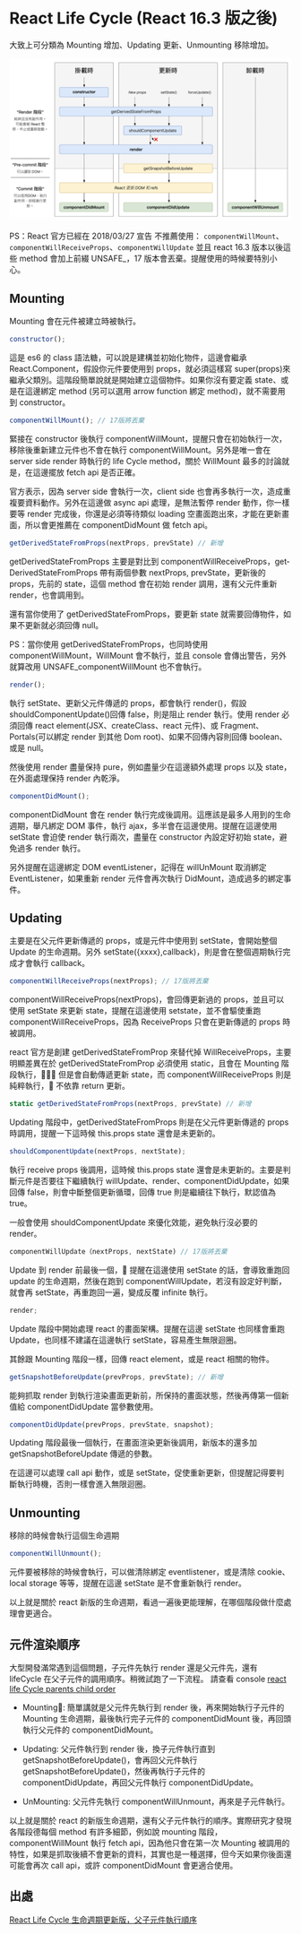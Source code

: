 # React Life Cycle (React 16.3 版之後)

大致上可分類為 Mounting 增加、Updating 更新、Unmounting 移除增加。

![image](https://github.com/akayhu/self-components/blob/master/src/file/reactFile/image/react-life.png?raw=true)

PS：React 官方已經在 2018/03/27 宣告 不推薦使用：
`componentWillMount`、`componentWillReceiveProps`、`componentWillUpdate` 並且 react 16.3 版本以後這些 method 會加上前綴 UNSAFE\_，17 版本會丟棄。提醒使用的時候要特別小心。

## Mounting

Mounting 會在元件被建立時被執行。

```js
constructor();
```

這是 es6 的 class 語法糖，可以說是建構並初始化物件，這邊會繼承 React.Component，假設你元件要使用到 props，就必須這樣寫 super(props)來繼承父類別。這階段簡單說就是開始建立這個物件。如果你沒有要定義 state、或是在這邊綁定 method (另可以選用 arrow function 綁定 method)，就不需要用到 constructor。

```js
componentWillMount(); // 17版將丟棄
```

緊接在 constructor 後執行 componentWillMount，提醒只會在初始執行一次，移除後重新建立元件也不會在執行 componentWillMount。另外是唯一會在 server side render 時執行的 life Cycle method，關於 WillMount 最多的討論就是，在這邊擺放 fetch api 是否正確。

官方表示，因為 server side 會執行一次，client side 也會再多執行一次，造成重複要資料動作。另外在這邊做 async api 處理，是無法暫停 render 動作，你一樣要等 render 完成後，你還是必須等待類似 loading 空畫面跑出來，才能在更新畫面，所以會更推薦在 componentDidMount 做 fetch api。

```js
get­Derived­State­From­Props(nextProps, prevState) // 新增
```

get­Derived­State­From­Props 主要是對比到 componentWillReceiveProps，get­Derived­State­From­Props 帶有兩個參數 nextProps, prevState，更新後的 props，先前的 state，這個 method 會在初始 render 調用，還有父元件重新 render，也會調用到。

還有當你使用了 get­Derived­State­From­Props，要更新 state 就需要回傳物件，如果不更新就必須回傳 null。

PS：當你使用 get­Derived­State­From­Props，也同時使用 componentWillMount，WillMount 會不執行，並且 console 會傳出警告，另外就算改用 UNSAFE_componentWillMount 也不會執行。

```js
render();
```

執行 setState、更新父元件傳遞的 props，都會執行 render()，假設 shouldComponentUpdate()回傳 false，則是阻止 render 執行。使用 render 必須回傳 react element(JSX、createClass、react 元件)、或 Fragment、Portals(可以綁定 render 到其他 Dom root)、如果不回傳內容則回傳 boolean、或是 null。

然後使用 render 盡量保持 pure，例如盡量少在這邊額外處理 props 以及 state，在外面處理保持 render 內乾淨。

```js
componentDidMount();
```

componentDidMount 會在 render 執行完成後調用。這應該是最多人用到的生命週期，舉凡綁定 DOM 事件，執行 ajax，多半會在這邊使用。提醒在這邊使用 setState 會迫使 render 執行兩次，盡量在 constructor 內設定好初始 state，避免過多 render 執行。

另外提醒在這邊綁定 DOM eventListener，記得在 willUnMount 取消綁定 EventListener，如果重新 render 元件會再次執行 DidMount，造成過多的綁定事件。

## Updating

主要是在父元件更新傳遞的 props，或是元件中使用到 setState，會開始整個 Update 的生命週期。另外 setState({xxxx},callback)，則是會在整個週期執行完成才會執行 callback。

```js
componentWillReceiveProps(nextProps); // 17版將丟棄
```

componentWillReceiveProps(nextProps)，會回傳更新過的 props，並且可以使用 setState 來更新 state，提醒在這邊使用 setstate，並不會驅使重跑 componentWillReceiveProps，因為 ReceiveProps 只會在更新傳遞的 props 時被調用。

react 官方是創建 get­Derived­State­From­Prop 來替代掉 WillReceiveProps，主要明顯差異在於 get­Derived­State­From­Prop 必須使用 static，且會在 Mounting 階段執行， 但是會自動傳遞更新 state，而 componentWillReceiveProps 則是純粹執行， 不依靠 return 更新。

```js
static getDerivedStateFromProps(nextProps, prevState) // 新增
```

Updating 階段中，getDerivedStateFromProps 則是在父元件更新傳遞的 props 時調用，提醒一下這時候 this.props state 還會是未更新的。

```js
shouldComponentUpdate(nextProps, nextState);
```

執行 receive props 後調用，這時候 this.props state 還會是未更新的。主要是判斷元件是否要往下繼續執行 willUpdate、render、componentDidUpdate，如果回傳 false，則會中斷整個更新循環，回傳 true 則是繼續往下執行，默認值為 true。

一般會使用 shouldComponentUpdate 來優化效能，避免執行沒必要的 render。

```js
componentWillUpdate（nextProps, nextState) // 17版將丟棄
```

Update 到 render 前最後一個， 提醒在這邊使用 setState 的話，會導致重跑回 update 的生命週期，然後在跑到 componentWillUpdate，若沒有設定好判斷，就會再 setState，再重跑回一遍，變成反覆 infinite 執行。

```js
render;
```

Update 階段中開始處理 react 的畫面架構。提醒在這邊 setState 也同樣會重跑 Update，也同樣不建議在這邊執行 setState，容易產生無限迴圈。

其餘跟 Mounting 階段一樣，回傳 react element，或是 react 相關的物件。

```js
getSnapshotBeforeUpdate(prevProps, prevState); // 新增
```

能夠抓取 render 到執行渲染畫面更新前，所保持的畫面狀態，然後再傳第一個新值給 componentDidUpdate 當參數使用。

```js
componentDidUpdate(prevProps, prevState, snapshot);
```

Updating 階段最後一個執行，在畫面渲染更新後調用，新版本的還多加 getSnapshotBeforeUpdate 傳遞的參數。

在這邊可以處理 call api 動作，或是 setState，促使重新更新，但提醒記得要判斷執行時機，否則一樣會進入無限迴圈。

## Unmounting

移除的時候會執行這個生命週期

```js
componentWillUnmount();
```

元件要被移除的時候會執行，可以做清除綁定 eventlistener，或是清除 cookie、local storage 等等，提醒在這邊 setState 是不會重新執行 render。

以上就是關於 react 新版的生命週期，看過一遍後更能理解，在哪個階段做什麼處理會更適合。

## 元件渲染順序

大型開發滿常遇到這個問題，子元件先執行 render 還是父元件先，還有 lifeCycle 在父子元件的調用順序。稍微試跑了一下流程。
請查看 console [react life Cycle parents child order](https://codesandbox.io/s/5kpvvkqx7k)

- Mounting: 簡單講就是父元件先執行到 render 後，再來開始執行子元件的 Mounting 生命週期，最後執行完子元件的 componentDidMount 後，再回頭執行父元件的 componentDidMount。

- Updating: 父元件執行到 render 後，換子元件執行直到 getSnapshotBeforeUpdate()，會再回父元件執行 getSnapshotBeforeUpdate()，然後再執行子元件的 componentDidUpdate，再回父元件執行 componentDidUpdate。

- UnMounting: 父元件先執行 componentWillUnmount，再來是子元件執行。

以上就是關於 react 的新版生命週期，還有父子元件執行的順序。實際研究才發現各階段德每個 method 有許多細節，例如說 mounting 階段，componentWillMount 執行 fetch api，因為他只會在第一次 Mounting 被調用的特性，如果是抓取後續不會更新的資料，其實也是一種選擇，但今天如果你後面還可能會再次 call api，或許 componentDidMount 會更適合使用。

## 出處

[React Life Cycle 生命週期更新版，父子元件執行順序](https://iandays.com/2018/07/27/reactlife/index.html)
